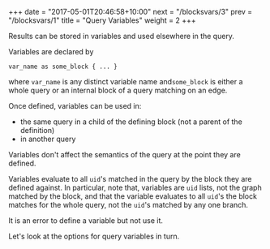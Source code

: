 +++
date = "2017-05-01T20:46:58+10:00"
next = "/blocksvars/3"
prev = "/blocksvars/1"
title = "Query Variables"
weight = 2
+++

Results can be stored in variables and used elsewhere in the query.

Variables are declared by

```
var_name as some_block { ... }
```

where `var_name` is any distinct variable name and`some_block` is
either a whole query or an internal block of a query matching on an edge.

Once defined, variables can be used in:

* the same query in a child of the defining block (not a parent of the
definition)
* in another query

Variables don't affect the semantics of the query at the point they
are defined.

Variables evaluate to all `uid`'s matched in the query by the block they are
defined against.  In particular, note that, variables are `uid` lists, not the graph
matched by the block, and that the variable evaluates to all `uid`'s the block matches for the whole query, not the `uid`'s matched by any one branch.

It is an error to define a variable but not use it.

Let's look at the options for query variables in turn.
